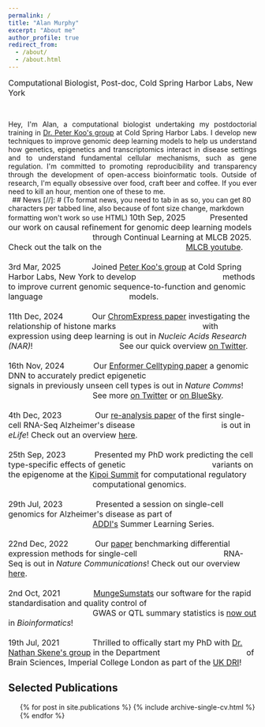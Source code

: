```yaml
---
permalink: /
title: "Alan Murphy"
excerpt: "About me"
author_profile: true
redirect_from: 
  - /about/
  - /about.html
---
```

<font size="3">Computational Biologist, Post-doc, Cold Spring Harbor Labs, New York</font>

[//]: # (Using empty lines with tabs to create space lines)
&nbsp;
&nbsp;
<div style="text-align: justify">
Hey, I'm Alan, a computational biologist undertaking my postdoctorial training in <a href="https://koolab.cshl.edu/">Dr. Peter Koo's group</a> at Cold Spring Harbor Labs. I develop new techniques to improve genomic deep learning models to help us understand how genetics, epigenetics and transcriptomics interact in disease settings and to understand fundamental cellular mechanisms, such as gene regulation. I'm committed to promoting reproducibility and transparency through the development of open-access bioinformatic tools. Outside of research, I'm equally obsessive over food, craft beer and coffee. If you ever need to kill an hour, mention one of these to me.
</div>
&nbsp;
## News
[//]: # (To format news, you need to tab in as so, you can get 80 characters per tabbed line, also because of font size change, markdown formatting won't work so use HTML)
<font size="3">
10th Sep, 2025&nbsp;&nbsp;&nbsp;&nbsp;&nbsp;&nbsp;&nbsp;&nbsp;&nbsp;&nbsp;&nbsp;Presented our work on causal refinement for genomic deep learning models &nbsp;&nbsp;&nbsp;&nbsp;&nbsp;&nbsp;&nbsp;&nbsp;&nbsp;&nbsp;&nbsp;&nbsp;&nbsp;&nbsp;&nbsp;&nbsp;&nbsp;&nbsp;&nbsp;&nbsp;&nbsp;&nbsp;&nbsp;&nbsp;&nbsp;&nbsp;&nbsp;&nbsp;&nbsp;&nbsp;&nbsp;&nbsp;&nbsp;&nbsp;&nbsp;&nbsp;&nbsp;&nbsp;through Continual Learning at MLCB 2025. Check out the talk on the &nbsp;&nbsp;&nbsp;&nbsp;&nbsp;&nbsp;&nbsp;&nbsp;&nbsp;&nbsp;&nbsp;&nbsp;&nbsp;&nbsp;&nbsp;&nbsp;&nbsp;&nbsp;&nbsp;&nbsp;&nbsp;&nbsp;&nbsp;&nbsp;&nbsp;&nbsp;&nbsp;&nbsp;&nbsp;&nbsp;&nbsp;&nbsp;&nbsp;&nbsp;&nbsp;&nbsp; <a href="https://www.youtube.com/live/19I7xTh5Qb4?si=deSADd9vZB65yWBC&t=7019">MLCB youtube</a>.
<br>
<br>
3rd Mar, 2025&nbsp;&nbsp;&nbsp;&nbsp;&nbsp;&nbsp;&nbsp;&nbsp;&nbsp;&nbsp;&nbsp;&nbsp;&nbsp; Joined <a href="https://koolab.cshl.edu/">Peter Koo's group</a> at Cold Spring Harbor Labs, New York to develop &nbsp;&nbsp;&nbsp;&nbsp;&nbsp;&nbsp;&nbsp;&nbsp;&nbsp;&nbsp;&nbsp;&nbsp;&nbsp;&nbsp;&nbsp;&nbsp;&nbsp;&nbsp;&nbsp;&nbsp;&nbsp;&nbsp;&nbsp;&nbsp;&nbsp;&nbsp;&nbsp;&nbsp;&nbsp;&nbsp;&nbsp;&nbsp;&nbsp;&nbsp;&nbsp;&nbsp;&nbsp;&nbsp;methods to improve current genomic sequence-to-function and genomic language &nbsp;&nbsp;&nbsp;&nbsp;&nbsp;&nbsp;&nbsp;&nbsp;&nbsp;&nbsp;&nbsp;&nbsp;&nbsp;&nbsp;&nbsp;&nbsp;&nbsp;&nbsp;&nbsp;&nbsp;&nbsp;&nbsp;&nbsp;&nbsp;&nbsp;&nbsp;&nbsp;&nbsp;&nbsp;&nbsp;&nbsp;&nbsp;&nbsp;&nbsp;&nbsp;&nbsp;&nbsp;&nbsp;models.
<br>
<br>
11th Dec, 2024&nbsp;&nbsp;&nbsp;&nbsp;&nbsp;&nbsp;&nbsp;&nbsp;&nbsp;&nbsp;&nbsp;&nbsp;&nbsp;Our <a href="https://academic.oup.com/nar/advance-article/doi/10.1093/nar/gkae1212/7921050">ChromExpress paper</a> investigating the relationship of histone marks &nbsp;&nbsp;&nbsp;&nbsp;&nbsp;&nbsp;&nbsp;&nbsp;&nbsp;&nbsp;&nbsp;&nbsp;&nbsp;&nbsp;&nbsp;&nbsp;&nbsp;&nbsp;&nbsp;&nbsp;&nbsp;&nbsp;&nbsp;&nbsp;&nbsp;&nbsp;&nbsp;&nbsp;&nbsp;&nbsp;&nbsp;&nbsp;&nbsp;&nbsp;&nbsp;&nbsp;&nbsp;&nbsp;with expression using deep learning is out in <i>Nucleic Acids Research (NAR)</i>! &nbsp;&nbsp;&nbsp;&nbsp;&nbsp;&nbsp;&nbsp;&nbsp;&nbsp;&nbsp;&nbsp;&nbsp;&nbsp;&nbsp;&nbsp;&nbsp;&nbsp;&nbsp;&nbsp;&nbsp;&nbsp;&nbsp;&nbsp;&nbsp;&nbsp;&nbsp;&nbsp;&nbsp;&nbsp;&nbsp;&nbsp;&nbsp;&nbsp;&nbsp;&nbsp;&nbsp;&nbsp; See our quick overview <a href="https://x.com/Al_Murphy_/status/1774015627784487292">on Twitter</a>.
<br>
<br>
16th Nov, 2024&nbsp;&nbsp;&nbsp;&nbsp;&nbsp;&nbsp;&nbsp;&nbsp;&nbsp;&nbsp;&nbsp;&nbsp;&nbsp;Our <a href="https://www.nature.com/articles/s41467-024-54441-5">Enformer Celltyping paper</a> a genomic DNN to accurately predict epigenetic &nbsp;&nbsp;&nbsp;&nbsp;&nbsp;&nbsp;&nbsp;&nbsp;&nbsp;&nbsp;&nbsp;&nbsp;&nbsp;&nbsp;&nbsp;&nbsp;&nbsp;&nbsp;&nbsp;&nbsp;&nbsp;&nbsp;&nbsp;&nbsp;&nbsp;&nbsp;&nbsp;&nbsp;&nbsp;&nbsp;&nbsp;&nbsp;&nbsp;&nbsp;&nbsp;&nbsp;&nbsp; signals in previously unseen cell types is out in <i>Nature Comms</i>! 
<br>
&nbsp;&nbsp;&nbsp;&nbsp;&nbsp;&nbsp;&nbsp;&nbsp;&nbsp;&nbsp;&nbsp;&nbsp;&nbsp;&nbsp;&nbsp;&nbsp;&nbsp;&nbsp;&nbsp;&nbsp;&nbsp;&nbsp;&nbsp;&nbsp;&nbsp;&nbsp;&nbsp;&nbsp;&nbsp;&nbsp;&nbsp;&nbsp;&nbsp;&nbsp;&nbsp;&nbsp;&nbsp; See more <a href="https://twitter.com/Al_Murphy_/status/1858432627654443083">on Twitter</a> or <a href="https://bsky.app/profile/al-murphy.bsky.social/post/3lb7kho6uxk2p">on BlueSky</a>.
<br>
<br>
4th Dec, 2023&nbsp;&nbsp;&nbsp;&nbsp;&nbsp;&nbsp;&nbsp;&nbsp;&nbsp;&nbsp;&nbsp;&nbsp;&nbsp;&nbsp;&nbsp;Our <a href="https://elifesciences.org/articles/90214">re-analysis paper</a> of the first single-cell RNA-Seq Alzheimer's disease &nbsp;&nbsp;&nbsp;&nbsp;&nbsp;&nbsp;&nbsp;&nbsp;&nbsp;&nbsp;&nbsp;&nbsp;&nbsp;&nbsp;&nbsp;&nbsp;&nbsp;&nbsp;&nbsp;&nbsp;&nbsp;&nbsp;&nbsp;&nbsp;&nbsp;&nbsp;&nbsp;&nbsp;&nbsp;&nbsp;&nbsp;&nbsp;&nbsp;&nbsp;&nbsp;&nbsp;&nbsp; is out in <i>eLife</i>! Check out an overview <a href="https://twitter.com/Al_Murphy_/status/1642853631652253696">here</a>.
<br>
<br>
25th Sep, 2023&nbsp;&nbsp;&nbsp;&nbsp;&nbsp;&nbsp;&nbsp;&nbsp;&nbsp;&nbsp;&nbsp;&nbsp;&nbsp;Presented my PhD work predicting the cell type-specific effects of genetic &nbsp;&nbsp;&nbsp;&nbsp;&nbsp;&nbsp;&nbsp;&nbsp;&nbsp;&nbsp;&nbsp;&nbsp;&nbsp;&nbsp;&nbsp;&nbsp;&nbsp;&nbsp;&nbsp;&nbsp;&nbsp;&nbsp;&nbsp;&nbsp;&nbsp;&nbsp;&nbsp;&nbsp;&nbsp;&nbsp;&nbsp;&nbsp;&nbsp;&nbsp;&nbsp;&nbsp;&nbsp;&nbsp;variants on the epigenome at the <a href="http://kipoi.org/summit/">Kipoi Summit</a> for computational regulatory &nbsp;&nbsp;&nbsp;&nbsp;&nbsp;&nbsp;&nbsp;&nbsp;&nbsp;&nbsp;&nbsp;&nbsp;&nbsp;&nbsp;&nbsp;&nbsp;&nbsp;&nbsp;&nbsp;&nbsp;&nbsp;&nbsp;&nbsp;&nbsp;&nbsp;&nbsp;&nbsp;&nbsp;&nbsp;&nbsp;&nbsp;&nbsp;&nbsp;&nbsp;&nbsp;&nbsp;&nbsp;&nbsp;computational genomics.
<br>
<br>
29th Jul, 2023&nbsp;&nbsp;&nbsp;&nbsp;&nbsp;&nbsp;&nbsp;&nbsp;&nbsp;&nbsp;&nbsp;&nbsp;&nbsp;&nbsp;&nbsp;Presented a session on single-cell genomics for Alzheimer's disease as part of &nbsp;&nbsp;&nbsp;&nbsp;&nbsp;&nbsp;&nbsp;&nbsp;&nbsp;&nbsp;&nbsp;&nbsp;&nbsp;&nbsp;&nbsp;&nbsp;&nbsp;&nbsp;&nbsp;&nbsp;&nbsp;&nbsp;&nbsp;&nbsp;&nbsp;&nbsp;&nbsp;&nbsp;&nbsp;&nbsp;&nbsp;&nbsp;&nbsp;&nbsp;&nbsp;&nbsp;&nbsp;&nbsp;<a href="https://www.alzheimersdata.org/ad-workbench">ADDI's</a> Summer Learning Series.
<br>
<br>
22nd Dec, 2022&nbsp;&nbsp;&nbsp;&nbsp;&nbsp;&nbsp;&nbsp;&nbsp;&nbsp;&nbsp;&nbsp;&nbsp;Our <a href="https://www.nature.com/articles/s41467-022-35519-4">paper</a> benchmarking differential expression methods for single-cell &nbsp;&nbsp;&nbsp;&nbsp;&nbsp;&nbsp;&nbsp;&nbsp;&nbsp;&nbsp;&nbsp;&nbsp;&nbsp;&nbsp;&nbsp;&nbsp;&nbsp;&nbsp;&nbsp;&nbsp;&nbsp;&nbsp;&nbsp;&nbsp;&nbsp;&nbsp;&nbsp;&nbsp;&nbsp;&nbsp;&nbsp;&nbsp;&nbsp;&nbsp;&nbsp;&nbsp;&nbsp;&nbsp;RNA-Seq is out in <i>Nature Communications</i>! Check out our overview <a href="https://twitter.com/Al_Murphy_/status/1495347819561029633">here</a>.
<br>
<br>
2nd Oct, 2021&nbsp;&nbsp;&nbsp;&nbsp;&nbsp;&nbsp;&nbsp;&nbsp;&nbsp;&nbsp;&nbsp;&nbsp;&nbsp;&nbsp;&nbsp;<a href="https://github.com/neurogenomics/MungeSumstats">MungeSumstats</a> our software for the rapid standardisation and quality control of &nbsp;&nbsp;&nbsp;&nbsp;&nbsp;&nbsp;&nbsp;&nbsp;&nbsp;&nbsp;&nbsp;&nbsp;&nbsp;&nbsp;&nbsp;&nbsp;&nbsp;&nbsp;&nbsp;&nbsp;&nbsp;&nbsp;&nbsp;&nbsp;&nbsp;&nbsp;&nbsp;&nbsp;&nbsp;&nbsp;&nbsp;&nbsp;&nbsp;&nbsp;&nbsp;&nbsp;&nbsp;&nbsp;GWAS or QTL summary statistics is <a href="https://academic.oup.com/bioinformatics/article/37/23/4593/6380562">now out</a> in <i>Bioinformatics</i>!
<br>
<br>
19th Jul, 2021&nbsp;&nbsp;&nbsp;&nbsp;&nbsp;&nbsp;&nbsp;&nbsp;&nbsp;&nbsp;&nbsp;&nbsp;&nbsp;&nbsp; Thrilled to offically start my PhD with <a href="https://www.neurogenomics.co.uk/">Dr. Nathan Skene's group</a> in the Department &nbsp;&nbsp;&nbsp;&nbsp;&nbsp;&nbsp;&nbsp;&nbsp;&nbsp;&nbsp;&nbsp;&nbsp;&nbsp;&nbsp;&nbsp;&nbsp;&nbsp;&nbsp;&nbsp;&nbsp;&nbsp;&nbsp;&nbsp;&nbsp;&nbsp;&nbsp;&nbsp;&nbsp;&nbsp;&nbsp;&nbsp;&nbsp;&nbsp;&nbsp;&nbsp;&nbsp;&nbsp;&nbsp;of Brain Sciences, Imperial College London as part of the <a href="https://ukdri.ac.uk/">UK DRI</a>!
<br>
</font>

## Selected Publications
  <ul>{% for post in site.publications %}
    {% include archive-single-cv.html %}
  {% endfor %}</ul>
